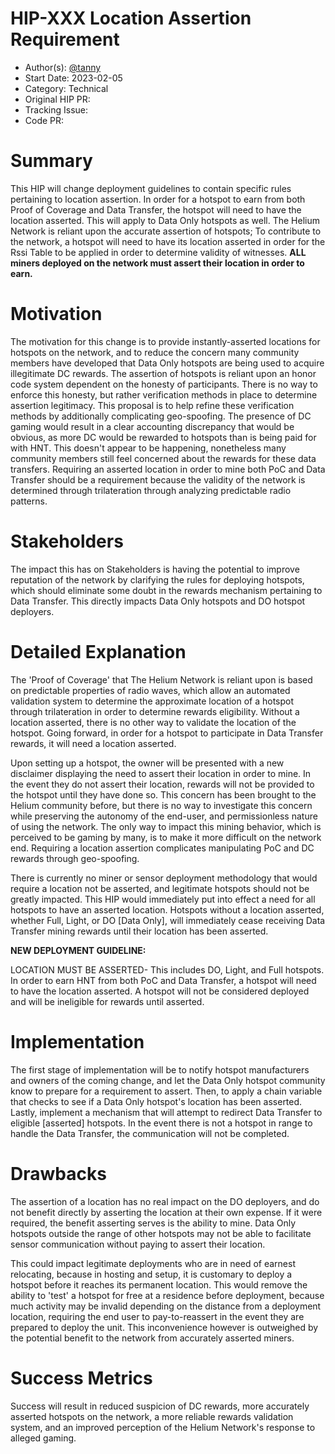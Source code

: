 # HIP-XXX Location Assertion Requirement

- Author(s): [@tanny](https://github.com/ilovespectra)
- Start Date: 2023-02-05
- Category: Technical
- Original HIP PR:
- Tracking Issue:
- Code PR:

# Summary

[summary]: #summary

This HIP will change deployment guidelines to contain specific rules pertaining to location assertion. In order for a hotspot to earn from both Proof of Coverage and Data Transfer, the hotspot will need to have the location asserted. This will apply to Data Only hotspots as well. The Helium Network is reliant upon the accurate assertion of hotspots; To contribute to the network, a hotspot will need to have its location asserted in order for the Rssi Table to be applied in order to determine validity of witnesses. <b>ALL miners deployed on the network must assert their location in order to earn.</b>

# Motivation

[motivation]: #motivation

The motivation for this change is to provide instantly-asserted locations for hotspots on the network, and to reduce the concern many community members have developed that Data Only hotspots are being used to acquire illegitimate DC rewards. The assertion of hotspots is reliant upon an honor code system dependent on the honesty of participants. There is no way to enforce this honesty, but rather verification methods in place to determine assertion legitimacy.
This proposal is to help refine these verification methods by additionally complicating geo-spoofing. The presence of DC gaming would result in a clear accounting discrepancy that would be obvious, as more DC would be rewarded to hotspots than is being paid for with HNT. This doesn't appear to be happening, nonetheless many community members still feel concerned about the rewards for these data transfers. Requiring an asserted location in order to mine both PoC and Data Transfer should be a requirement because the validity of the network is determined through trilateration through analyzing predictable radio patterns.

# Stakeholders

[stakeholders]: #stakeholders

The impact this has on Stakeholders is having the potential to improve reputation of the network by clarifying the rules for deploying hotspots, which should eliminate some doubt in the rewards mechanism pertaining to Data Transfer. This directly impacts Data Only hotspots and DO hotspot deployers.

# Detailed Explanation

[detailed-explanation]: #detailed-explanation

The 'Proof of Coverage' that The Helium Network is reliant upon is based on predictable properties of radio waves, which allow an automated validation system to determine the approximate location of a hotspot through trilateration in order to determine rewards eligibility. Without a location asserted, there is no other way to validate the location of the hotspot. Going forward, in order for a hotspot to participate in Data Transfer rewards, it will need a location asserted.

Upon setting up a hotspot, the owner will be presented with a new disclaimer displaying the need to assert their location in order to mine. In the event they do not assert their location, rewards will not be provided to the hotspot until they have done so. This concern has been brought to the Helium community before, but there is no way to investigate this concern while preserving the autonomy of the end-user, and permissionless nature of using the network. The only way to impact this mining behavior, which is perceived to be gaming by many, is to make it more difficult on the network end. Requiring a location assertion complicates manipulating PoC and DC rewards through geo-spoofing.

There is currently no miner or sensor deployment methodology that would require a location not be asserted, and legitimate hotspots should not be greatly impacted. This HIP would immediately put into effect a need for all hotspots to have an asserted location. Hotspots without a location asserted, whether Full, Light, or DO [Data Only], will immediately cease receiving Data Transfer mining rewards until their location has been asserted.

<b>NEW DEPLOYMENT GUIDELINE:</b>

LOCATION MUST BE ASSERTED- This includes DO, Light, and Full hotspots. In order to earn HNT from both PoC and Data Transfer, a hotspot will need to have the location asserted. A hotspot will not be considered deployed and will be ineligible for rewards until asserted.

# Implementation

The first stage of implementation will be to notify hotspot manufacturers and owners of the coming change, and let the Data Only hotspot community know to prepare for a requirement to assert. Then, to apply a chain variable that checks to see if a Data Only hotspot's location has been asserted. Lastly, implement a mechanism that will attempt to redirect Data Transfer to eligible [asserted] hotspots. In the event there is not a hotspot in range to handle the Data Transfer, the communication will not be completed. 


# Drawbacks

[drawbacks]: #drawbacks

The assertion of a location has no real impact on the DO deployers, and do not benefit directly by asserting the location at their own expense. If it were required, the benefit asserting serves is the ability to mine. Data Only hotspots outside the range of other hotspots may not be able to facilitate sensor communication without paying to assert their location. 

This could impact legitimate deployments who are in need of earnest relocating, because in hosting and setup, it is customary to deploy a hotspot before it reaches its permanent location. This would remove the ability to 'test' a hotspot for free at a residence before deployment, because much activity may be invalid depending on the distance from a deployment location, requiring the end user to pay-to-reassert in the event they are prepared to deploy the unit. This inconvenience however is outweighed by the potential benefit to the network from accurately asserted miners.

# Success Metrics

[success-metrics]: #success-metrics

Success will result in reduced suspicion of DC rewards, more accurately asserted hotspots on the network, a more reliable rewards validation system, and an improved perception of the Helium Network's response to alleged gaming.



